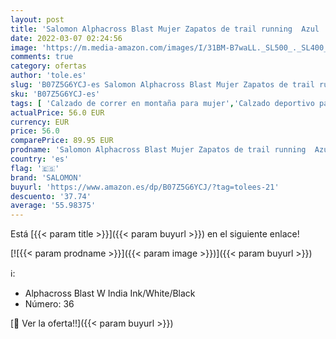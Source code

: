 ```yaml
---
layout: post
title: 'Salomon Alphacross Blast Mujer Zapatos de trail running  Azul  India Ink/White/Black   36 EU'
date: 2022-03-07 02:24:56
image: 'https://m.media-amazon.com/images/I/31BM-B7waLL._SL500_._SL400_.jpg'
comments: true
category: ofertas
author: 'tole.es'
slug: 'B07Z5G6YCJ-es Salomon Alphacross Blast Mujer Zapatos de trail running...'
sku: 'B07Z5G6YCJ-es'
tags: [ 'Calzado de correr en montaña para mujer','Calzado deportivo para mujer','Calzados de running para mujer','Zapatillas y calzado deportivo para mujer','Zapatos','Zapatos para mujer','Zapatos y complementos','salomon','zapatos', ]
actualPrice: 56.0 EUR
currency: EUR
price: 56.0
comparePrice: 89.95 EUR
prodname: 'Salomon Alphacross Blast Mujer Zapatos de trail running  Azul  India Ink/White/Black   36 EU'
country: 'es'
flag: '🇪🇸'
brand: 'SALOMON'
buyurl: 'https://www.amazon.es/dp/B07Z5G6YCJ/?tag=tolees-21'
descuento: '37.74'
average: '55.98375'
---
```


Está [{{< param title >}}]({{< param buyurl >}}) en el siguiente enlace!

[![{{< param prodname >}}]({{< param image >}})]({{< param buyurl >}})

ℹ️:

- Alphacross Blast W India Ink/White/Black
- Número: 36

[🛒 Ver la oferta!!]({{< param buyurl >}})
